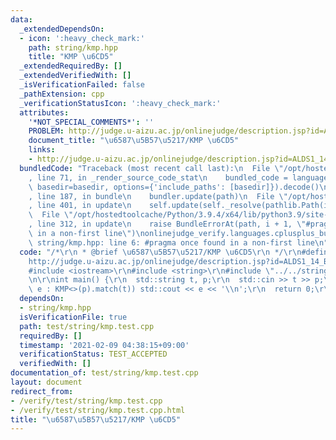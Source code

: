 ```yaml
---
data:
  _extendedDependsOn:
  - icon: ':heavy_check_mark:'
    path: string/kmp.hpp
    title: "KMP \u6CD5"
  _extendedRequiredBy: []
  _extendedVerifiedWith: []
  _isVerificationFailed: false
  _pathExtension: cpp
  _verificationStatusIcon: ':heavy_check_mark:'
  attributes:
    '*NOT_SPECIAL_COMMENTS*': ''
    PROBLEM: http://judge.u-aizu.ac.jp/onlinejudge/description.jsp?id=ALDS1_14_B
    document_title: "\u6587\u5B57\u5217/KMP \u6CD5"
    links:
    - http://judge.u-aizu.ac.jp/onlinejudge/description.jsp?id=ALDS1_14_B
  bundledCode: "Traceback (most recent call last):\n  File \"/opt/hostedtoolcache/Python/3.9.4/x64/lib/python3.9/site-packages/onlinejudge_verify/documentation/build.py\"\
    , line 71, in _render_source_code_stat\n    bundled_code = language.bundle(stat.path,\
    \ basedir=basedir, options={'include_paths': [basedir]}).decode()\n  File \"/opt/hostedtoolcache/Python/3.9.4/x64/lib/python3.9/site-packages/onlinejudge_verify/languages/cplusplus.py\"\
    , line 187, in bundle\n    bundler.update(path)\n  File \"/opt/hostedtoolcache/Python/3.9.4/x64/lib/python3.9/site-packages/onlinejudge_verify/languages/cplusplus_bundle.py\"\
    , line 401, in update\n    self.update(self._resolve(pathlib.Path(included), included_from=path))\n\
    \  File \"/opt/hostedtoolcache/Python/3.9.4/x64/lib/python3.9/site-packages/onlinejudge_verify/languages/cplusplus_bundle.py\"\
    , line 312, in update\n    raise BundleErrorAt(path, i + 1, \"#pragma once found\
    \ in a non-first line\")\nonlinejudge_verify.languages.cplusplus_bundle.BundleErrorAt:\
    \ string/kmp.hpp: line 6: #pragma once found in a non-first line\n"
  code: "/*\r\n * @brief \u6587\u5B57\u5217/KMP \u6CD5\r\n */\r\n#define PROBLEM \"\
    http://judge.u-aizu.ac.jp/onlinejudge/description.jsp?id=ALDS1_14_B\"\r\n\r\n\
    #include <iostream>\r\n#include <string>\r\n#include \"../../string/kmp.hpp\"\r\
    \n\r\nint main() {\r\n  std::string t, p;\r\n  std::cin >> t >> p;\r\n  for (int\
    \ e : KMP<>(p).match(t)) std::cout << e << '\\n';\r\n  return 0;\r\n}\r\n"
  dependsOn:
  - string/kmp.hpp
  isVerificationFile: true
  path: test/string/kmp.test.cpp
  requiredBy: []
  timestamp: '2021-02-09 04:38:15+09:00'
  verificationStatus: TEST_ACCEPTED
  verifiedWith: []
documentation_of: test/string/kmp.test.cpp
layout: document
redirect_from:
- /verify/test/string/kmp.test.cpp
- /verify/test/string/kmp.test.cpp.html
title: "\u6587\u5B57\u5217/KMP \u6CD5"
---
```

